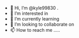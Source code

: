 - 👋 Hi, I’m @kyle99830 .
- 👀 I’m interested in 
- 🌱 I’m currently learning 
- 💞️ I’m looking to collaborate on 
- 📫 How to reach me .....

<!---
kyle9983/kyle9983 is a ✨ special ✨ repository because its `README.md` (this file) appears on your GitHub profile.
You can click the Preview link to take a look at your changes.
--->
